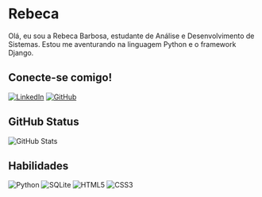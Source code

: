 # Rebeca
Olá, eu sou a Rebeca Barbosa, estudante de Análise e Desenvolvimento de Sistemas. Estou me aventurando na linguagem Python e o framework Django.

## Conecte-se comigo!
[![LinkedIn](https://img.shields.io/badge/LinkedIn-100000?style=for-the-badge&logo=linkedin&logoColor=white)](https://www.linkedin.com/in/rebeca-barbosa-47990a1b5/)
[![GitHub](https://img.shields.io/badge/GitHub-100000?style=for-the-badge&logo=github&logoColor=white)](https://github.com/barbosarebc)

## GitHub Status
![GitHub Stats](https://github-readme-stats.vercel.app/api?username=SEUUSERNAME&theme=transparent&bg_color=100000&border_color=000000&show_icons=true&icon_color=30A3DC&title_color=E94D5F&text_color=FFF&hide_title=true&hide=stars)


## Habilidades
![Python](https://img.shields.io/badge/python-100000?style=for-the-badge&logo=python&logoColor=ffdd54)
![SQLite](https://img.shields.io/badge/SQLite-100000?style=for-the-badge&logo=sqlite&logoColor=07405E)
![HTML5](https://img.shields.io/badge/HTML5-100000?style=for-the-badge&logo=html5&logoColor=white)
![CSS3](https://img.shields.io/badge/CSS3-100000?style=for-the-badge&logo=css3&logoColor=white)